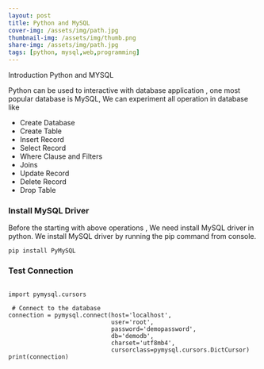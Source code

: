 ```yaml
---
layout: post
title: Python and MySQL 
cover-img: /assets/img/path.jpg
thumbnail-img: /assets/img/thumb.png
share-img: /assets/img/path.jpg
tags: [python, mysql,web,programming]
---
```


Introduction Python and MYSQL

Python can be used to interactive with database application , one most popular database is MySQL, We can experiment all operation in database like 

* Create Database 
* Create Table
* Insert Record
* Select Record
* Where Clause and Filters
* Joins
* Update Record
* Delete Record
* Drop Table

### Install MySQL Driver
Before the starting with above operations , We need install MySQL driver in python. We install MySQL driver by running the pip command from console. 

~~~
pip install PyMySQL
~~~

### Test Connection

~~~

import pymysql.cursors
 
 # Connect to the database
connection = pymysql.connect(host='localhost',
                             user='root',
                             password='demopassword',
                             db='demodb',
                             charset='utf8mb4',
                             cursorclass=pymysql.cursors.DictCursor)
print(connection)
~~~
